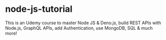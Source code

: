 # node-js-tutorial
This is an Udemy course to master Node JS &amp; Deno.js, build REST APIs with Node.js, GraphQL APIs, add Authentication, use MongoDB, SQL &amp; much more!
